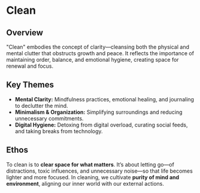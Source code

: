 # Clean

## Overview
"Clean" embodies the concept of clarity—cleansing both the physical and mental clutter that obstructs growth and peace. It reflects the importance of maintaining order, balance, and emotional hygiene, creating space for renewal and focus.

## Key Themes
- **Mental Clarity:** Mindfulness practices, emotional healing, and journaling to declutter the mind.
- **Minimalism & Organization:** Simplifying surroundings and reducing unnecessary commitments.
- **Digital Hygiene:** Detoxing from digital overload, curating social feeds, and taking breaks from technology.

## Ethos
To clean is to **clear space for what matters**. It’s about letting go—of distractions, toxic influences, and unnecessary noise—so that life becomes lighter and more focused. In cleaning, we cultivate **purity of mind and environment**, aligning our inner world with our external actions.
